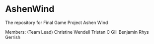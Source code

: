 # AshenWind
The repository for Final Game Project Ashen Wind

Members:
(Team Lead) Christine Wendell
Tristan C Gill 
Benjamin Rhys Gerrish